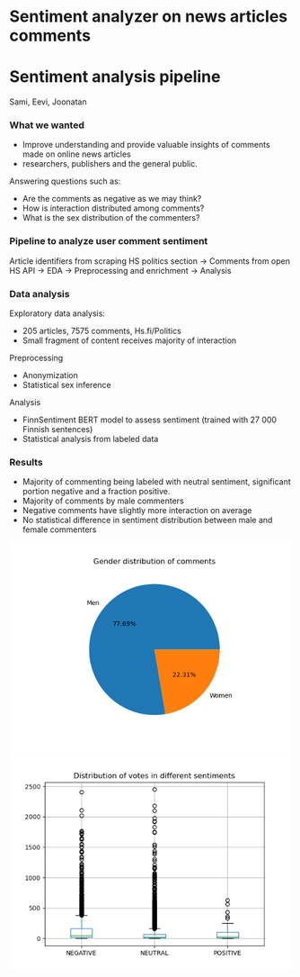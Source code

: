# Sentiment analyzer on news articles comments
# Sentiment analysis pipeline

Sami, Eevi, Joonatan

### What we wanted
- Improve understanding and provide valuable insights of comments made on online news articles
- researchers, publishers and the general public.

Answering questions such as:
- Are the comments as negative as we may think?
- How is interaction distributed among comments?
- What is the sex distribution of the commenters?

### Pipeline to analyze user comment sentiment

Article identifiers from scraping HS politics section -> Comments from open HS API -> EDA -> Preprocessing and enrichment -> Analysis

### Data analysis

Exploratory data analysis:
- 205 articles, 7575 comments, Hs.fi/Politics
- Small fragment of content receives majority of interaction

Preprocessing
- Anonymization
- Statistical sex inference

Analysis
- FinnSentiment BERT model to assess sentiment (trained with 27 000 Finnish sentences)
- Statistical analysis from labeled data

### Results

-	Majority of commenting being labeled with neutral sentiment, significant portion negative and a fraction positive.
-	Majority of comments by male commenters
-	Negative comments have slightly more interaction on average
-	No statistical difference in sentiment distribution between male and female commenters

![Distribution of female and male commenters](/images/piechart.png "Distribution of female and male commenters") ![Distribution of vote in different sentiment categories](/images/boxplot.png "Distribution of vote in different sentiment categories")
